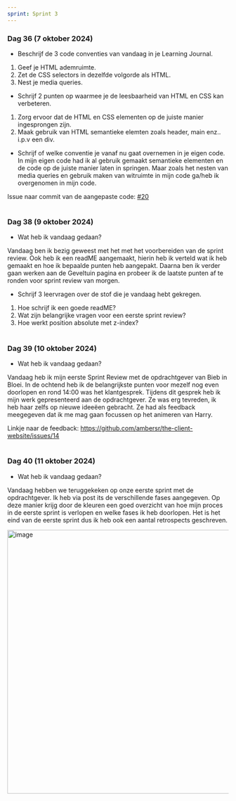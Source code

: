 ```yaml
---
sprint: Sprint 3
---
```


### Dag 36 (7 oktober 2024)

* Beschrijf de 3 code conventies van vandaag in je Learning Journal.

1. Geef je HTML ademruimte.
2. Zet de CSS selectors in dezelfde volgorde als HTML.
3. Nest je media queries.

* Schrijf 2 punten op waarmee je de leesbaarheid van HTML en CSS kan verbeteren.

1. Zorg ervoor dat de HTML en CSS elementen op de juiste manier ingesprongen zijn.
2. Maak gebruik van HTML semantieke elemten zoals header, main enz.. i.p.v een div.

* Schrijf of welke conventie je vanaf nu gaat overnemen in je eigen code.
In mijn eigen code had ik al gebruik gemaakt semantieke elementen en de code op de juiste manier laten in springen. Maar zoals het nesten van media queries en gebruik maken van witruimte in mijn code ga/heb ik overgenomen in mijn code. 

Issue naar commit van de aangepaste code: [#20](https://github.com/ambersr/the-client-website/issues/20)

#  

### Dag 38 (9 oktober 2024)

* Wat heb ik vandaag gedaan?

Vandaag ben ik bezig geweest met het met het voorbereiden van de sprint review. Ook heb ik een readME aangemaakt, hierin heb ik verteld wat ik heb gemaakt en hoe ik bepaalde punten heb aangepakt. Daarna ben ik verder gaan werken aan de Geveltuin pagina en probeer ik de laatste punten af te ronden voor sprint review van morgen.

* Schrijf 3 leervragen over de stof die je vandaag hebt gekregen.
1. Hoe schrijf ik een goede readME?
2. Wat zijn belangrijke vragen voor een eerste sprint review?
3. Hoe werkt position absolute met z-index?

#  

### Dag 39 (10 oktober 2024)
* Wat heb ik vandaag gedaan? 

Vandaag heb ik mijn eerste Sprint Review met de opdrachtgever van Bieb in Bloei. In de ochtend heb ik de belangrijkste punten voor mezelf nog even doorlopen en rond 14:00 was het klantgesprek. Tijdens dit gesprek heb ik mijn werk gepresenteerd aan de opdrachtgever. Ze was erg tevreden, ik heb haar zelfs op nieuwe ideeëen gebracht. Ze had als feedback meegegeven dat ik me mag gaan focussen op het animeren van Harry.

Linkje naar de feedback: https://github.com/ambersr/the-client-website/issues/14 

# 

### Dag 40 (11 oktober 2024)
* Wat heb ik vandaag gedaan? 

Vandaag hebben we teruggekeken op onze eerste sprint met de opdrachtgever. Ik heb via post its de verschillende fases aangegeven. Op deze manier krijg door de kleuren een goed overzicht van hoe mijn proces in de eerste sprint is verlopen en welke fases ik heb doorlopen. Het is het eind van de eerste sprint dus ik heb ook een aantal retrospects geschreven.

<img width="600" alt="image" src="https://github.com/user-attachments/assets/c8b81284-a9e0-415f-a67b-62514180eb6d">